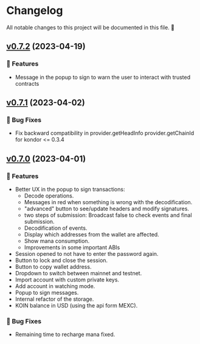 # Changelog

All notable changes to this project will be documented in this file. 🤘

## [v0.7.2](https://github.com/joticajulian/kondor/releases/tag/v0.7.2) (2023-04-19)

### 🚀 Features

- Message in the popup to sign to warn the user to interact with trusted contracts

## [v0.7.1](https://github.com/joticajulian/kondor/releases/tag/v0.7.1) (2023-04-02)

### 🐛 Bug Fixes

- Fix backward compatibility in provider.getHeadInfo provider.getChainId for kondor <= 0.3.4

## [v0.7.0](https://github.com/joticajulian/kondor/releases/tag/v0.7.0) (2023-04-01)

### 🚀 Features

- Better UX in the popup to sign transactions:
  - Decode operations.
  - Messages in red when something is wrong with the decodification.
  - "advanced" button to see/update headers and modify signatures.
  - two steps of submission: Broadcast false to check events and final submission.
  - Decodification of events.
  - Display which addresses from the wallet are affected.
  - Show mana consumption.
  - Improvements in some important ABIs
- Session opened to not have to enter the password again.
- Button to lock and close the session.
- Button to copy wallet address.
- Dropdown to switch between mainnet and testnet.
- Import account with custom private keys.
- Add account in watching mode.
- Popup to sign messages.
- Internal refactor of the storage.
- KOIN balance in USD (using the api form MEXC).

### 🐛 Bug Fixes

- Remaining time to recharge mana fixed.
